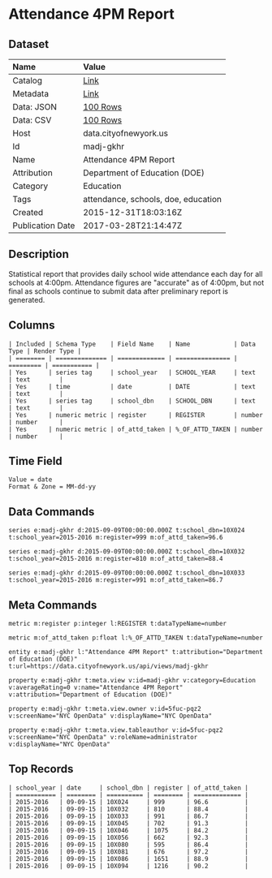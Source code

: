 # Attendance 4PM Report

## Dataset

| Name | Value |
| :--- | :---- |
| Catalog | [Link](https://catalog.data.gov/dataset/attendance-4pm-report) |
| Metadata | [Link](https://data.cityofnewyork.us/api/views/madj-gkhr) |
| Data: JSON | [100 Rows](https://data.cityofnewyork.us/api/views/madj-gkhr/rows.json?max_rows=100) |
| Data: CSV | [100 Rows](https://data.cityofnewyork.us/api/views/madj-gkhr/rows.csv?max_rows=100) |
| Host | data.cityofnewyork.us |
| Id | madj-gkhr |
| Name | Attendance 4PM Report |
| Attribution | Department of Education (DOE) |
| Category | Education |
| Tags | attendance, schools, doe, education |
| Created | 2015-12-31T18:03:16Z |
| Publication Date | 2017-03-28T21:14:47Z |

## Description

Statistical report that provides daily school wide attendance each day for all schools at 4:00pm. Attendance figures are "accurate" as of 4:00pm, but not final as schools continue to submit data after preliminary report is generated.

## Columns

```ls
| Included | Schema Type    | Field Name    | Name            | Data Type | Render Type |
| ======== | ============== | ============= | =============== | ========= | =========== |
| Yes      | series tag     | school_year   | SCHOOL_YEAR     | text      | text        |
| Yes      | time           | date          | DATE            | text      | text        |
| Yes      | series tag     | school_dbn    | SCHOOL_DBN      | text      | text        |
| Yes      | numeric metric | register      | REGISTER        | number    | number      |
| Yes      | numeric metric | of_attd_taken | %_OF_ATTD_TAKEN | number    | number      |
```

## Time Field

```ls
Value = date
Format & Zone = MM-dd-yy
```

## Data Commands

```ls
series e:madj-gkhr d:2015-09-09T00:00:00.000Z t:school_dbn=10X024 t:school_year=2015-2016 m:register=999 m:of_attd_taken=96.6

series e:madj-gkhr d:2015-09-09T00:00:00.000Z t:school_dbn=10X032 t:school_year=2015-2016 m:register=810 m:of_attd_taken=88.4

series e:madj-gkhr d:2015-09-09T00:00:00.000Z t:school_dbn=10X033 t:school_year=2015-2016 m:register=991 m:of_attd_taken=86.7
```

## Meta Commands

```ls
metric m:register p:integer l:REGISTER t:dataTypeName=number

metric m:of_attd_taken p:float l:%_OF_ATTD_TAKEN t:dataTypeName=number

entity e:madj-gkhr l:"Attendance 4PM Report" t:attribution="Department of Education (DOE)" t:url=https://data.cityofnewyork.us/api/views/madj-gkhr

property e:madj-gkhr t:meta.view v:id=madj-gkhr v:category=Education v:averageRating=0 v:name="Attendance 4PM Report" v:attribution="Department of Education (DOE)"

property e:madj-gkhr t:meta.view.owner v:id=5fuc-pqz2 v:screenName="NYC OpenData" v:displayName="NYC OpenData"

property e:madj-gkhr t:meta.view.tableauthor v:id=5fuc-pqz2 v:screenName="NYC OpenData" v:roleName=administrator v:displayName="NYC OpenData"
```

## Top Records

```ls
| school_year | date     | school_dbn | register | of_attd_taken | 
| =========== | ======== | ========== | ======== | ============= | 
| 2015-2016   | 09-09-15 | 10X024     | 999      | 96.6          | 
| 2015-2016   | 09-09-15 | 10X032     | 810      | 88.4          | 
| 2015-2016   | 09-09-15 | 10X033     | 991      | 86.7          | 
| 2015-2016   | 09-09-15 | 10X045     | 702      | 91.3          | 
| 2015-2016   | 09-09-15 | 10X046     | 1075     | 84.2          | 
| 2015-2016   | 09-09-15 | 10X056     | 662      | 92.3          | 
| 2015-2016   | 09-09-15 | 10X080     | 595      | 86.4          | 
| 2015-2016   | 09-09-15 | 10X081     | 676      | 97.2          | 
| 2015-2016   | 09-09-15 | 10X086     | 1651     | 88.9          | 
| 2015-2016   | 09-09-15 | 10X094     | 1216     | 90.2          | 
```